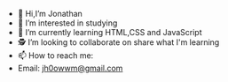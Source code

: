 - 👋 Hi,I’m Jonathan 
- 👀 I’m interested in studying
- 📖 I’m currently learning HTML,CSS and JavaScript
- 🕵️ I’m looking to collaborate on share what I'm learning
- 📫 How to reach me:
-  Email: jh0owwm@gmail.com
<!---
jh0wm/jh0wm is a ✨ special ✨ repository because its `README.md` (this file) appears on your GitHub profile.
You can click the Preview link to take a look at your changes.
--->
